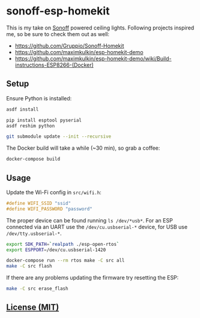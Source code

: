 # sonoff-esp-homekit

This is my take on [Sonoff](https://www.amazon.de/gp/product/B07K5VS5GV) powered
ceiling lights. Following projects inspired me, so be sure to check them out as
well:

- https://github.com/Gruppio/Sonoff-Homekit
- https://github.com/maximkulkin/esp-homekit-demo
- https://github.com/maximkulkin/esp-homekit-demo/wiki/Build-instructions-ESP8266-(Docker)

## Setup

Ensure Python is installed:

```sh
asdf install
```

```sh
pip install esptool pyserial
asdf reshim python

git submodule update --init --recursive
````

The Docker build will take a while (~30 min), so grab a coffee:

```sh
docker-compose build
```

## Usage

Update the Wi-Fi config in `src/wifi.h`:

```c
#define WIFI_SSID "ssid"
#define WIFI_PASSWORD "password"
```

The proper device can be found running `ls /dev/*usb*`. For an ESP connected via
an UART use the `/dev/cu.usbserial-*` device, for USB use `/dev/tty.usbserial-*`.

```sh
export SDK_PATH=`realpath ./esp-open-rtos`
export ESPPORT=/dev/cu.usbserial-1420

docker-compose run --rm rtos make -C src all
make -C src flash
```

If there are any problems updating the firmware try resetting the ESP:

```sh
make -C src erase_flash
```

## [License (MIT)](./LICENSE)

